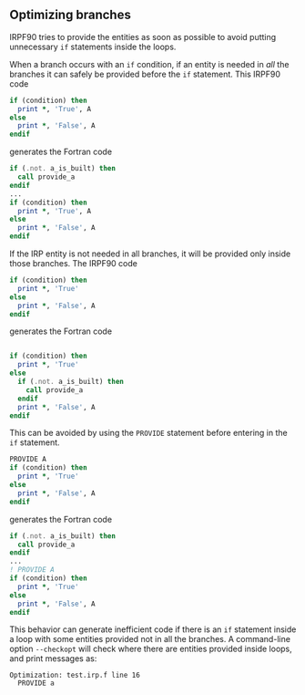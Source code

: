 Optimizing branches
-------------------

IRPF90 tries to provide the entities as soon as possible to avoid
putting unnecessary ``if`` statements inside the loops. 

When a branch occurs with an ``if`` condition,
if an entity is needed in *all* the branches it can safely be provided
before the ``if`` statement.
This IRPF90 code

``` fortran
if (condition) then
  print *, 'True', A
else
  print *, 'False', A
endif
```

generates the Fortran code

``` fortran
if (.not. a_is_built) then
  call provide_a
endif
...
if (condition) then
  print *, 'True', A
else
  print *, 'False', A
endif
```

If the IRP entity is not needed in all branches, it will be provided only inside
those branches. The IRPF90 code
``` fortran
if (condition) then
  print *, 'True'
else
  print *, 'False', A
endif
```

generates the Fortran code

``` fortran

if (condition) then
  print *, 'True'
else
  if (.not. a_is_built) then
    call provide_a
  endif
  print *, 'False', A
endif
```

This can be avoided by using the ``PROVIDE`` statement before entering in the ``if`` statement.
``` fortran
PROVIDE A
if (condition) then
  print *, 'True'
else
  print *, 'False', A
endif
```

generates the Fortran code

``` fortran
if (.not. a_is_built) then
  call provide_a
endif
...
! PROVIDE A
if (condition) then
  print *, 'True'
else
  print *, 'False', A
endif
```

This behavior can generate inefficient code if there is an ``if`` statement
inside a loop with some entities provided not in all the branches. A command-line
option ``--checkopt`` will check where there are entities provided inside loops,
and print messages as:

```
Optimization: test.irp.f line 16
  PROVIDE a
```



